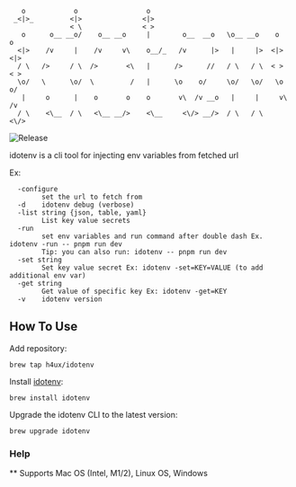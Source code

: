 ```
   o            o                 o                                         
 _<|>_         <|>               <|>                                        
               < \               < >                                        
   o      o__ __o/    o__ __o     |        o__  __o   \o__ __o    o      o  
  <|>    /v     |    /v     v\    o__/_   /v      |>   |     |>  <|>    <|> 
  / \   />     / \  />       <\   |      />      //   / \   / \  < >    < > 
  \o/   \      \o/  \         /   |      \o    o/     \o/   \o/   \o    o/  
   |     o      |    o       o    o       v\  /v __o   |     |     v\  /v   
  / \    <\__  / \   <\__ __/>    <\__     <\/> __/>  / \   / \     <\/>    
``` 


![Release](https://github.com/h4ux/idotenv/actions/workflows/release.yml/badge.svg)

idotenv is a cli tool for injecting env variables from fetched url

Ex:

```
  -configure
        set the url to fetch from
  -d    idotenv debug (verbose)
  -list string {json, table, yaml}
        List key value secrets
  -run
        set env variables and run command after double dash Ex. idotenv -run -- pnpm run dev
        Tip: you can also run: idotenv -- pnpm run dev
  -set string
        Set key value secret Ex: idotenv -set=KEY=VALUE (to add additional env var)
  -get string
        Get value of specific key Ex: idotenv -get=KEY
  -v    idotenv version
```

## How To Use

Add repository:

```
brew tap h4ux/idotenv
```

Install [idotenv](https://github.com/h4ux/idotenv):

```
brew install idotenv
```

Upgrade the idotenv CLI to the latest version:

```
brew upgrade idotenv
```

### Help

** Supports Mac OS (Intel, M1/2), Linux OS, Windows
